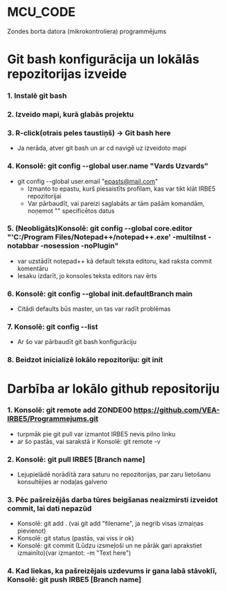 # MCU_CODE
Zondes borta datora (mikrokontroliera) programmējums

# Git bash konfigurācija un lokālās repozitorijas izveide

### 1. Instalē git bash

### 2. Izveido mapi, kurā glabās projektu

### 3. R-click(otrais peles taustiņš) -> Git bash here
  - Ja nerāda, atver git bash un ar cd navigē uz izveidoto mapi

### 4. Konsolē: git config --global user.name "Vards Uzvards" 
- git config --global user.email "epasts@mail.com"
  - Izmanto to epastu, kurš piesaistīts profilam, kas var tikt klāt IRBE5 repozitorijai
  - Var pārbaudīt, vai pareizi saglabāts ar tām pašām komandām, noņemot "" specificētos datus

   
### 5. (Neobligāts)Konsolē: git config --global core.editor "'C:/Program Files/Notepad++/notepad++.exe' -multiInst -notabbar -nosession -noPlugin"
  - var uzstādīt notepad++ kā default teksta editoru, kad raksta commit komentāru
  - Iesaku izdarīt, jo konsoles teksta editors nav ērts

### 6. Konsolē: git config --global init.defaultBranch main
- Citādi defaults būs master, un tas var radīt problēmas

### 7. Konsolē: git config --list
- Ar šo var pārbaudīt git bash konfigurāciju

### 8. Beidzot inicializē lokālo repozitoriju: git init

# Darbība ar lokālo github repositoriju

### 1. Konsolē: git remote add ZONDE00 https://github.com/VEA-IRBE5/Programmejums.git
- turpmāk pie git pull var izmantot IRBE5 nevis pilno linku 
- ar šo pastās, vai sarakstā ir Konsolē: git remote -v

### 2. Konsolē: git pull IRBE5 [Branch name]
- Lejupielādē norādītā zara saturu no repozitorijas, par zaru lietošanu konsultējies ar nodaļas galveno

### 3. Pēc pašreizējās darba tūres beigšanas neaizmirsti izveidot commit, lai dati nepazūd
- Konsolē: git add . (vai git add "filename", ja negrib visas izmaiņas pievienot)
- Konsolē: git status (pastās, vai viss ir ok)
- Konsolē: git commit (Lūdzu izsmeļoši un ne pārāk gari aprakstiet izmainīto)(var izmantot: -m "Text here")
   
### 4. Kad liekas, ka pašreizējais uzdevums ir gana labā stāvoklī, Konsolē: git push IRBE5 [Branch name]
